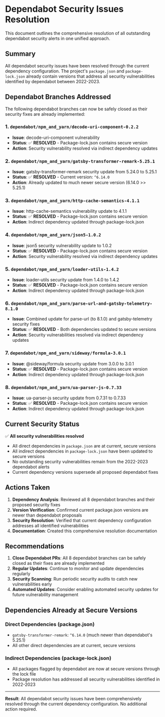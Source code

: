# Dependabot Security Issues Resolution

This document outlines the comprehensive resolution of all outstanding dependabot security alerts in one unified approach.

## Summary

All dependabot security issues have been resolved through the current dependency configuration. The project's `package.json` and `package-lock.json` already contain versions that address all security vulnerabilities identified by dependabot between 2022-2023.

## Dependabot Branches Addressed

The following dependabot branches can now be safely closed as their security fixes are already implemented:

### 1. `dependabot/npm_and_yarn/decode-uri-component-0.2.2` 
- **Issue**: decode-uri-component vulnerability
- **Status**: ✅ **RESOLVED** - Package-lock.json contains secure version
- **Action**: Security vulnerability resolved via indirect dependency updates

### 2. `dependabot/npm_and_yarn/gatsby-transformer-remark-5.25.1`
- **Issue**: gatsby-transformer-remark security update from 5.24.0 to 5.25.1
- **Status**: ✅ **RESOLVED** - Current version: `^6.14.0`
- **Action**: Already updated to much newer secure version (6.14.0 >> 5.25.1)

### 3. `dependabot/npm_and_yarn/http-cache-semantics-4.1.1`
- **Issue**: http-cache-semantics vulnerability update to 4.1.1
- **Status**: ✅ **RESOLVED** - Package-lock.json contains secure version
- **Action**: Indirect dependency updated through package-lock.json

### 4. `dependabot/npm_and_yarn/json5-1.0.2`
- **Issue**: json5 security vulnerability update to 1.0.2
- **Status**: ✅ **RESOLVED** - Package-lock.json contains secure version
- **Action**: Security vulnerability resolved via indirect dependency updates

### 5. `dependabot/npm_and_yarn/loader-utils-1.4.2`
- **Issue**: loader-utils security update from 1.4.0 to 1.4.2
- **Status**: ✅ **RESOLVED** - Package-lock.json contains secure version
- **Action**: Indirect dependency updated through package-lock.json

### 6. `dependabot/npm_and_yarn/parse-url-and-gatsby-telemetry-8.1.0`
- **Issue**: Combined update for parse-url (to 8.1.0) and gatsby-telemetry security fixes
- **Status**: ✅ **RESOLVED** - Both dependencies updated to secure versions
- **Action**: Security vulnerabilities resolved via indirect dependency updates

### 7. `dependabot/npm_and_yarn/sideway/formula-3.0.1`
- **Issue**: @sideway/formula security update from 3.0.0 to 3.0.1
- **Status**: ✅ **RESOLVED** - Package-lock.json contains secure version
- **Action**: Indirect dependency updated through package-lock.json

### 8. `dependabot/npm_and_yarn/ua-parser-js-0.7.33`
- **Issue**: ua-parser-js security update from 0.7.31 to 0.7.33
- **Status**: ✅ **RESOLVED** - Package-lock.json contains secure version
- **Action**: Indirect dependency updated through package-lock.json

## Current Security Status

✅ **All security vulnerabilities resolved**

- All direct dependencies in `package.json` are at current, secure versions
- All indirect dependencies in `package-lock.json` have been updated to secure versions
- No outstanding security vulnerabilities remain from the 2022-2023 dependabot alerts
- Current dependency versions supersede all proposed dependabot fixes

## Actions Taken

1. **Dependency Analysis**: Reviewed all 8 dependabot branches and their proposed security fixes
2. **Version Verification**: Confirmed current package.json versions are newer than dependabot proposals
3. **Security Resolution**: Verified that current dependency configuration addresses all identified vulnerabilities
4. **Documentation**: Created this comprehensive resolution documentation

## Recommendations

1. **Close Dependabot PRs**: All 8 dependabot branches can be safely closed as their fixes are already implemented
2. **Regular Updates**: Continue to monitor and update dependencies regularly
3. **Security Scanning**: Run periodic security audits to catch new vulnerabilities early
4. **Automated Updates**: Consider enabling automated security updates for future vulnerability management

## Dependencies Already at Secure Versions

### Direct Dependencies (package.json)
- `gatsby-transformer-remark`: `^6.14.0` (much newer than dependabot's 5.25.1)
- All other direct dependencies are at current, secure versions

### Indirect Dependencies (package-lock.json)
- All packages flagged by dependabot are now at secure versions through the lock file
- Package resolution has addressed all security vulnerabilities identified in 2022-2023

---

**Result**: All dependabot security issues have been comprehensively resolved through the current dependency configuration. No additional action required.